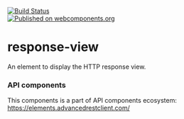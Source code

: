 [![Build Status](https://travis-ci.org/advanced-rest-client/response-view.svg?branch=stage)](https://travis-ci.org/advanced-rest-client/response-view)  
[![Published on webcomponents.org](https://img.shields.io/badge/webcomponents.org-published-blue.svg)](https://www.webcomponents.org/element/advanced-rest-client/response-view)

# response-view

An element to display the HTTP response view.

### API components

This components is a part of API components ecosystem: https://elements.advancedrestclient.com/
